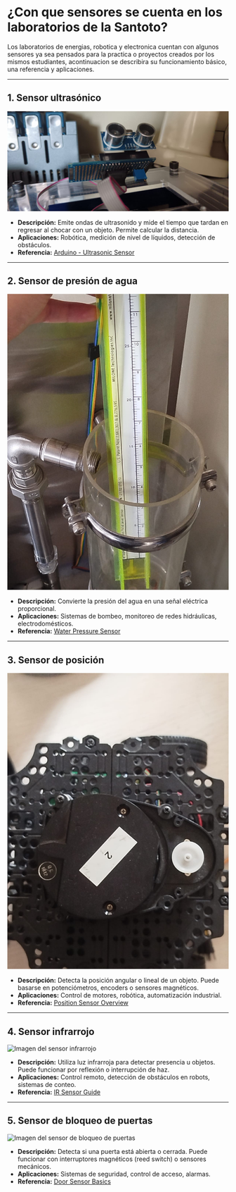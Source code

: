 # ¿Con que sensores se cuenta en los laboratorios de la Santoto?

Los laboratorios de energias, robotica y electronica cuentan con algunos sensores ya sea pensados para la practica o proyectos creados por los mismos estudiantes, acontinuacion se describira su funcionamiento básico,  una referencia y aplicaciones.

---

## 1. Sensor ultrasónico
![Imagen del sensor ultrasónico](Sensor_ultrasonido.jpg)

- **Descripción:** Emite ondas de ultrasonido y mide el tiempo que tardan en regresar al chocar con un objeto. Permite calcular la distancia.
- **Aplicaciones:** Robótica, medición de nivel de líquidos, detección de obstáculos.
- **Referencia:** [Arduino - Ultrasonic Sensor](https://www.arduino.cc/en/Tutorial/BuiltInExamples/Ping)

---

## 2. Sensor de presión de agua
![Imagen del sensor precion de agua](Sensor_Fluido.jpg)

- **Descripción:** Convierte la presión del agua en una señal eléctrica proporcional. 
- **Aplicaciones:** Sistemas de bombeo, monitoreo de redes hidráulicas, electrodomésticos.
- **Referencia:** [Water Pressure Sensor](https://components101.com/sensors/water-pressure-sensor)

---

## 3. Sensor de posición
![Imagen del sensor de posición](Sensor_de_posicion.jpg)

- **Descripción:** Detecta la posición angular o lineal de un objeto. Puede basarse en potenciómetros, encoders o sensores magnéticos.
- **Aplicaciones:** Control de motores, robótica, automatización industrial.
- **Referencia:** [Position Sensor Overview](https://www.elprocus.com/what-are-position-sensors-types-and-their-applications/)

---
## 4. Sensor infrarrojo 
![Imagen del sensor infrarrojo]()

- **Descripción:** Utiliza luz infrarroja para detectar presencia u objetos. Puede funcionar por reflexión o interrupción de haz.
- **Aplicaciones:** Control remoto, detección de obstáculos en robots, sistemas de conteo.
- **Referencia:** [IR Sensor Guide](https://lastminuteengineers.com/ir-sensor-arduino-tutorial/)
  
---
## 5. Sensor de bloqueo de puertas
![Imagen del sensor de bloqueo de puertas]()

- **Descripción:** Detecta si una puerta está abierta o cerrada. Puede funcionar con interruptores magnéticos (reed switch) o sensores mecánicos.
- **Aplicaciones:** Sistemas de seguridad, control de acceso, alarmas.
- **Referencia:** [Door Sensor Basics](https://components101.com/switches/magnetic-reed-switch)
